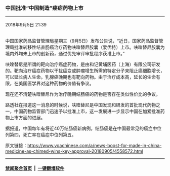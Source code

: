 ### 中国批准“中国制造”癌症药物上市
------------------------

<div class="published">
 <span class="date" title="中国时间">
  <time datetime="2018-09-05T21:39:38+08:00">
   2018年9月5日 21:39
  </time>
 </span>
</div>
<br/>
<div class="wsw">
 <p>
  中国国家药品监督管理局星期三（9月5日）发布公告说，“近日，国家药品监督管理局批准转移性结直肠癌治疗药物呋喹替尼胶囊（爱优特）上市。呋喹替尼胶囊为境内外均未上市的创新药，通过优先审评审批程序获准上市。”
 </p>
 <p>
  呋喹替尼是所谓的靶向治疗癌症药物，是由和记黄埔医药（上海）有限公司研发的。靶向治疗癌症药物以干扰癌变或肿瘤增生所需的特定分子来阻止癌细胞增长，可以延长病人生命。乳腺癌晚期也有靶向药物。由于治疗成本高，延长的生命有限，在美国医学界对这种药物的价值有争议。
 </p>
 <p>
  现在还不清楚呋喹替尼作为治疗晚期结肠癌的药物是否存在类似性价比的争议。
 </p>
 <p>
  路透社在报道这一消息的时候说，呋喹替尼是中国发现和研发的首批现代药物之一，中国药物监管部门迅速予以批准上市，这一发展进一步显示中国在加紧批准药物上市方面的进展。
 </p>
 <p>
  据报道，中国每年有将近40万结肠癌新病例。结肠癌是在中国最常见的癌症中位列第四，死亡率在癌症中位列第五。
 </p>
 <p>
 </p>
</div>

原文链接：https://www.voachinese.com/a/news-boost-for-made-in-china-medicine-as-chimed-wins-key-approval-20180905/4558572.html


------------------------
#### [禁闻聚合首页](https://github.com/gfw-breaker/banned-news/blob/master/README.md) &nbsp;|&nbsp;  [一键翻墙软件](https://github.com/gfw-breaker/nogfw/blob/master/README.md)